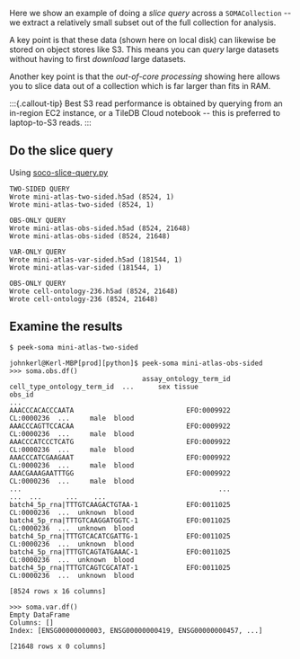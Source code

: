 Here we show an example of doing a _slice query_ across a `SOMACollection` -- we extract a
relatively small subset out of the full collection for analysis.

A key point is that these data (shown here on local disk) can likewise be stored on object stores
like S3.  This means you can _query_ large datasets without having to first _download_ large
datasets.

Another key point is that the _out-of-core processing_ showing here allows you to slice data out of
a collection which is far larger than fits in RAM.

:::{.callout-tip}
Best S3 read performance is obtained by querying from an in-region EC2 instance, or a TileDB Cloud
notebook -- this is preferred to laptop-to-S3 reads.
:::

## Do the slice query

Using [soco-slice-query.py](soco-slice-query.py)

```
TWO-SIDED QUERY
Wrote mini-atlas-two-sided.h5ad (8524, 1)
Wrote mini-atlas-two-sided (8524, 1)

OBS-ONLY QUERY
Wrote mini-atlas-obs-sided.h5ad (8524, 21648)
Wrote mini-atlas-obs-sided (8524, 21648)

VAR-ONLY QUERY
Wrote mini-atlas-var-sided.h5ad (181544, 1)
Wrote mini-atlas-var-sided (181544, 1)

OBS-ONLY QUERY
Wrote cell-ontology-236.h5ad (8524, 21648)
Wrote cell-ontology-236 (8524, 21648)
```

## Examine the results

```
$ peek-soma mini-atlas-two-sided

johnkerl@Kerl-MBP[prod][python]$ peek-soma mini-atlas-obs-sided
>>> soma.obs.df()
                                 assay_ontology_term_id cell_type_ontology_term_id  ...      sex tissue
obs_id                                                                              ...
AAACCCACACCCAATA                            EFO:0009922                 CL:0000236  ...     male  blood
AAACCCAGTTCCACAA                            EFO:0009922                 CL:0000236  ...     male  blood
AAACCCATCCCTCATG                            EFO:0009922                 CL:0000236  ...     male  blood
AAACCCATCGAAGAAT                            EFO:0009922                 CL:0000236  ...     male  blood
AAACGAAAGAATTTGG                            EFO:0009922                 CL:0000236  ...     male  blood
...                                                 ...                        ...  ...      ...    ...
batch4_5p_rna|TTTGTCAAGACTGTAA-1            EFO:0011025                 CL:0000236  ...  unknown  blood
batch4_5p_rna|TTTGTCAAGGATGGTC-1            EFO:0011025                 CL:0000236  ...  unknown  blood
batch4_5p_rna|TTTGTCACATCGATTG-1            EFO:0011025                 CL:0000236  ...  unknown  blood
batch4_5p_rna|TTTGTCAGTATGAAAC-1            EFO:0011025                 CL:0000236  ...  unknown  blood
batch4_5p_rna|TTTGTCAGTCGCATAT-1            EFO:0011025                 CL:0000236  ...  unknown  blood

[8524 rows x 16 columns]

>>> soma.var.df()
Empty DataFrame
Columns: []
Index: [ENSG00000000003, ENSG00000000419, ENSG00000000457, ...]

[21648 rows x 0 columns]

```
